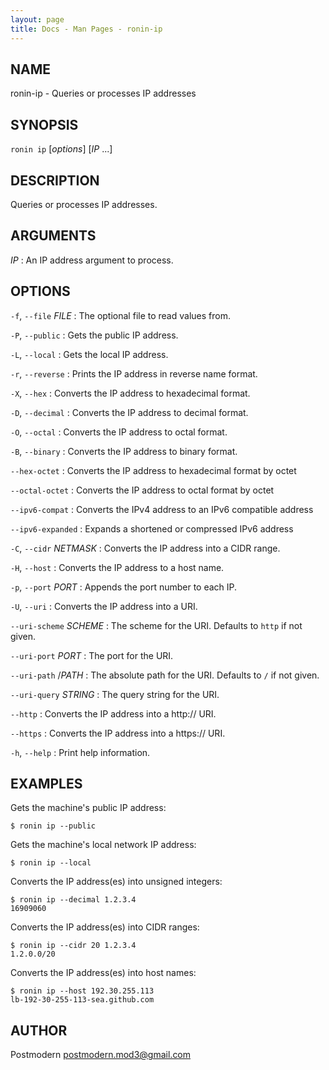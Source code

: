 ```yaml
---
layout: page
title: Docs - Man Pages - ronin-ip
---
```


## NAME

ronin-ip - Queries or processes IP addresses

## SYNOPSIS

`ronin ip` [*options*] [*IP* ...]

## DESCRIPTION

Queries or processes IP addresses.

## ARGUMENTS

*IP*
: An IP address argument to process.

## OPTIONS

`-f`, `--file` *FILE*
: The optional file to read values from.

`-P`, `--public`
: Gets the public IP address.

`-L`, `--local`
: Gets the local IP address.

`-r`, `--reverse`
: Prints the IP address in reverse name format.

`-X`, `--hex`
: Converts the IP address to hexadecimal format.

`-D`, `--decimal`
: Converts the IP address to decimal format.

`-O`, `--octal`
: Converts the IP address to octal format.

`-B`, `--binary`
: Converts the IP address to binary format.

`--hex-octet`
: Converts the IP address to hexadecimal format by octet

`--octal-octet`
: Converts the IP address to octal format by octet

`--ipv6-compat`
: Converts the IPv4 address to an IPv6 compatible address

`--ipv6-expanded`
: Expands a shortened or compressed IPv6 address

`-C`, `--cidr` *NETMASK*
: Converts the IP address into a CIDR range.

`-H`, `--host`
: Converts the IP address to a host name.

`-p`, `--port` *PORT*
: Appends the port number to each IP.

`-U`, `--uri`
: Converts the IP address into a URI.

`--uri-scheme` *SCHEME*
: The scheme for the URI. Defaults to `http` if not given.

`--uri-port` *PORT*
: The port for the URI.

`--uri-path` /*PATH*
: The absolute path for the URI. Defaults to `/` if not given.

`--uri-query` *STRING*
: The query string for the URI.

`--http`
: Converts the IP address into a http:// URI.

`--https`
: Converts the IP address into a https:// URI.

`-h`, `--help`
: Print help information.

## EXAMPLES

Gets the machine's public IP address:

    $ ronin ip --public

Gets the machine's local network IP address:

    $ ronin ip --local

Converts the IP address(es) into unsigned integers:

    $ ronin ip --decimal 1.2.3.4
    16909060

Converts the IP address(es) into CIDR ranges:

    $ ronin ip --cidr 20 1.2.3.4
    1.2.0.0/20

Converts the IP address(es) into host names:

    $ ronin ip --host 192.30.255.113
    lb-192-30-255-113-sea.github.com

## AUTHOR

Postmodern <postmodern.mod3@gmail.com>



